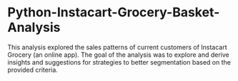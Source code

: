 # Python-Instacart-Grocery-Basket-Analysis
This analysis explored the sales patterns of current customers of Instacart Grocery (an online app). The goal of the analysis was to explore and derive insights and suggestions for strategies to better segmentation based on the provided criteria. 
